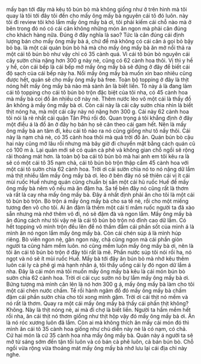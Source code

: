 mấy bạn tới đây mà kêu tô bún bò mà không giống như ở trên hình mà tôi quay là tôi tới đây tôi đền cho mấy ông mấy bà nguyên cái tô đó luôn. này tôi đi review tôi khó lắm mấy ông mấy bà ơi, tôi phải kiếm cái chỗ nào mà ở bên trong đó nó có cái cân không những món ăn ngon mà phải cân đúng cho khách hàng nữa. Đúng ở đây nghĩa là sao? Tức là cân đúng cái định lượng bán cho mấy ông mấy bà á, chứ để mà không có cái cân á gọi bỏ bậy bỏ bạ. là một cái quán bún bò hả mà cho mấy ông mấy bà ăn mở nổi thả ra một cái tô bún bò như vậy chỉ có 35 cành quá. Vì cái tô bún bò nguyên cái cây sườn chìa nặng hơn 300 g này nè, cũng có 62 cành hoa thôi. Vị thì y hề y hề, còn cái bếp là cái bếp mở mấy ông mấy bà sẽ đứng ở đây để biết cái độ sạch của cái bếp này ha. Nổi mấy ông mấy bà muốn xin bao nhiêu cũng được hết, quán sẽ cho mấy ông mấy bà free. Toàn bộ topping ở đây là thịt nóng hết mấy ông mấy bà nào mà sành ăn là biết liền. Tô này á là đang làm cái tô topping cho cái tô bún bò trộn đặc biệt của tôi nha, có 45 cành hoa mà mấy bà coi đồ ăn nhiều cỡ này nè. Thêm nước lèo vô một cái là thấy đồ ăn không à mấy ông mấy bà ơi. Còn cái này là cái cây sườn chìa nhìn là biết thịt nóng ha, mà một cái cây này nó nặng hơn 300 g. Cái này 62 cành hoa tôi nói là rẻ nhất cái quận Tân Phú rồi đó. Quan trọng á tôi khẳng định ở đây một điều á là đồ ăn ở đây họ bán họ sẽ cân theo cái gam hết. Nên là mấy ông mấy bà an tâm đi, kêu cái tô nào ra nó cũng giống như tô nấy thôi. Cái này là nạm chả nè, có 35 cành hoa thôi mà quá trời đồ ăn. Quán bún bò cậu hai này cũng mở lâu rồi nhưng mà bây giờ đi chuyển mặt bằng cách quán cũ có 100 m à. Lại quán mới sẽ có quán cà phê và không gian chỗ ngồi sẽ rộng rãi thoáng mát hơn. là toàn bộ ba cái tô bún bò mà hai anh em tôi kêu ra là sẽ có một cái tô 35 nạm chả, cái tô bún bò trộn thập cẩm 45 cành hoa với một cái tô sườn chìa 62 cành hoa. Trời ơi cái sườn chìa nó to nó nặng dữ lắm mà thịt nhiều lắm mấy ông mấy bà ơi. lèo ở bên đây nó sẽ thiên cái vị ít cái mùi ruốc Huế nhưng quán cũng chuẩn bị sẵn một cái hũ ruốc Huế để mấy ông mấy bà nêm vô nếu mà ăn đậm ha. Sa tế bên đây nó cũng rất là thơm và rất là cay nha mấy ông mấy bà. Đây á nhất định phải ăn cho tôi là một cái tô bún bò trộn. Bò trộn á mấy ông mấy bà cho sa tế nè, rồi cho một miếng tương đen vô cho tôi. Ai ăn đậm là thêm một cái tí mắm ruốc người ta đã xào sẵn nhưng mà nhớ thêm vô đi, nó sẽ đậm đà và ngon lắm. Mấy ông mấy bà ăn đúng cách như tôi vậy nè là cái tô bún bò trộn nó đỉnh cao dữ lắm. Có hết topping vô mình trộn đều lên để nó thấm đẫm cái phần sốt của mình á là mình ăn nó ngon lắm mấy ông mấy bà. Còn cái chén súp á là mình húp riêng. Bò viên ngon nè, gân ngon này, chả cũng ngon mà cái phần giòn người ta cũng hầm mềm luôn. nó cũng mềm luôn mấy ông mấy bà ơi, nên là tôi ăn cái tô bún bò trộn ở đây tôi rất là mê. Phần nước súp tôi nói rồi ha, nó ngọt và nó sẽ ít mùi ruốc Huế. Mấy bà tới đây ăn bún bò mà nhớ kêu thêm luôn cái ly cà phê gì mà hạnh nhân á, tôi thấy uống cái ly đó ngon dữ lắm á nha. Đây là cái món mà tôi muốn mấy ông mấy bà kêu là cái món bún bò sườn chìa 62 cành hoa. Trời ơi cái cục sườn nó bự lắm mấy ông mấy bà ơi. Bứng tượng mà mình cân lên là nó hơn 300 g á, mấy ông mấy bà làm cho tôi một cái chén nước chấm. Tế rồi hành ngâm đồ đó mấy ông mấy bà chấm đậm cái phần sườn chìa cho tôi xong mình gặm. Trời ơi cái thịt nó mềm và nó rất là thơm. Quay ra một cái mấy ông mấy bà thấy cái phần thịt không? Không. Này là thịt nóng nè, ai mà đi chợ là biết liền. Người ta hầm mềm hết rồi nha, ăn cái thịt nó thơm giống như thịt hộp vậy đó mấy ông mấy bà ơi. Ăn là nó róc xương luôn đã lắm. Còn ai mà không thích ăn mấy cái món đó thì mình ăn cái tô 35 cành hoa giống như chú diễn này nè là có nạm, có chả. Cứ hai món là cứ 35 cành hoa nha mấy ông mấy bà. Quán này á người ta sẽ mở từ sáng sớm đến tận tối luôn và có bán cà phê luôn, cả bán bún bò. Chỗ ngồi vừa rộng vừa thoáng mát mấy ông mấy bà nhớ lưu lại cái địa chỉ này nghe.